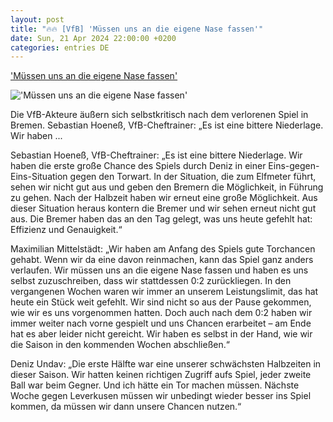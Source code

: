 ```yaml
---
layout: post
title: "🔥🔥 [VfB] 'Müssen uns an die eigene Nase fassen'"
date: Sun, 21 Apr 2024 22:00:00 +0200
categories: entries DE
---
```

['Müssen uns an die eigene Nase fassen'](https://www.vfb.de/de/vfb/profis/saison/bundesliga/2324/stimmen/stimmen-sv-werder-bremen-vfb-stuttgart/)

!['Müssen uns an die eigene Nase fassen'](https://www.vfb.de/images/redaktion/images/profis/2324-Bildergalerien/30-Bremen-VfB/10-Bremen-VfB-2324-Team-nach-dem-Abpiff_00000_frz_960x540.jpg)

Die VfB-Akteure äußern sich selbstkritisch nach dem verlorenen Spiel in Bremen. Sebastian Hoeneß, VfB-Cheftrainer: „Es ist eine bittere Niederlage. Wir haben ...

Sebastian Hoeneß, VfB-Cheftrainer: „Es ist eine bittere Niederlage. Wir haben die erste große Chance des Spiels durch Deniz in einer Eins-gegen-Eins-Situation gegen den Torwart. In der Situation, die zum Elfmeter führt, sehen wir nicht gut aus und geben den Bremern die Möglichkeit, in Führung zu gehen. Nach der Halbzeit haben wir erneut eine große Möglichkeit. Aus dieser Situation heraus kontern die Bremer und wir sehen erneut nicht gut aus. Die Bremer haben das an den Tag gelegt, was uns heute gefehlt hat: Effizienz und Genauigkeit.“



Maximilian Mittelstädt: „Wir haben am Anfang des Spiels gute Torchancen gehabt. Wenn wir da eine davon reinmachen, kann das Spiel ganz anders verlaufen. Wir müssen uns an die eigene Nase fassen und haben es uns selbst zuzuschreiben, dass wir stattdessen 0:2 zurückliegen. In den vergangenen Wochen waren wir immer an unserem Leistungslimit, das hat heute ein Stück weit gefehlt. Wir sind nicht so aus der Pause gekommen, wie wir es uns vorgenommen hatten. Doch auch nach dem 0:2 haben wir immer weiter nach vorne gespielt und uns Chancen erarbeitet – am Ende hat es aber leider nicht gereicht. Wir haben es selbst in der Hand, wie wir die Saison in den kommenden Wochen abschließen.“

Deniz Undav: „Die erste Hälfte war eine unserer schwächsten Halbzeiten in dieser Saison. Wir hatten keinen richtigen Zugriff aufs Spiel, jeder zweite Ball war beim Gegner. Und ich hätte ein Tor machen müssen. Nächste Woche gegen Leverkusen müssen wir unbedingt wieder besser ins Spiel kommen, da müssen wir dann unsere Chancen nutzen.“

